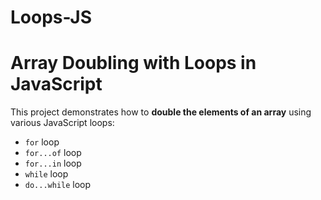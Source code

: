 # Loops-JS
# Array Doubling with Loops in JavaScript

This project demonstrates how to **double the elements of an array** using various JavaScript loops:

- `for` loop
- `for...of` loop
- `for...in` loop
- `while` loop
- `do...while` loop

 
